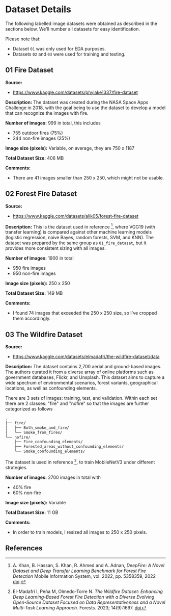 # Dataset Details
The following labelled image datasets were obtained as described in the sections below. We'll number all datasets for easy identification.

Please note that:
- Dataset `01` was only used for EDA purposes.
- Datasets `02` and `03` were used for training and testing.

## 01 Fire Dataset

**Source:**
- https://www.kaggle.com/datasets/phylake1337/fire-dataset

**Description:** 
The dataset was created during the NASA Space Apps Challenge in 2018, with the goal being to use the dataset to develop a model that can recognize the images with fire.

**Number of images:** 999 in total, this includes
- 755 outdoor fires (75%)
- 244 non-fire images (25%)

**Image size (pixels):** Variable, on average, they are 750 x 1187

**Total Dataset Size:** 406 MB

**Comments:**
- There are 41 images smaller than 250 x 250, which might not be usable.

## 02 Forest Fire Dataset

**Source:** 
- https://www.kaggle.com/datasets/alik05/forest-fire-dataset

**Description:** 
This is the dataset used in reference [^1], where VGG19 (with transfer learning) is compared against other machine learning models (logistic regression, naive Bayes, random forests, SVM, and KNN). The dataset was prepared by the same group as `01_fire_dataset`, but it provides more consistent sizing with all images.

**Number of images:** 1900 in total
- 950 fire images
- 950 non-fire images

**Image size (pixels):** 250 x 250

**Total Dataset Size:** 149 MB

**Comments:**
- I found 74 images that exceeded the 250 x 250 size, so I've cropped them accordingly.

## 03 The Wildfire Dataset

**Source:** 
- https://www.kaggle.com/datasets/elmadafri/the-wildfire-dataset/data

**Description:** 
The dataset contains 2,700 aerial and ground-based images. The authors curated it from a diverse array of online platforms such as government databases, Flickr, and Unsplash. This dataset aims to capture a wide spectrum of environmental scenarios, forest variants, geographical locations, as well as confounding elements. 

There are 3 sets of images: training, test, and validation. Within each set there are 2 classes: "fire" and "nofire" so that the images are further categorized as follows
```bash
.
├── fire/
│   ├── Both_smoke_and_fire/
│   └── Smoke_from_fires/
└── nofire/
    ├── Fire_confounding_elements/
    ├── Forested_areas_without_confounding_elements/
    └── Smoke_confounding_elements/
```

The dataset is used in reference [^2], to train MobileNetV3 under different strategies.

**Number of images:** 2700 images in total with
- 40% fire
- 60% non-fire

**Image size (pixels):** Variable

**Total Dataset Size:** 11 GB

**Comments:**
- In order to train models, I resized all images to 250 x 250 pixels.

## References
[^1]: A. Khan, B. Hassan, S. Khan, R. Ahmed and A. Adnan, *DeepFire: A Novel Dataset and Deep Transfer Learning Benchmark for Forest Fire Detection* Mobile Information System, vol. 2022, pp. 5358359, 2022 [doi](https://doi.org/10.1155/2022/5358359).
[^2]: El-Madafri I, Peña M, Olmedo-Torre N. *The Wildfire Dataset: Enhancing Deep Learning-Based Forest Fire Detection with a Diverse Evolving Open-Source Dataset Focused on Data Representativeness and a Novel Multi-Task Learning Approach.* Forests. 2023; 14(9):1697.  [doi](https://doi.org/10.3390/f14091697)